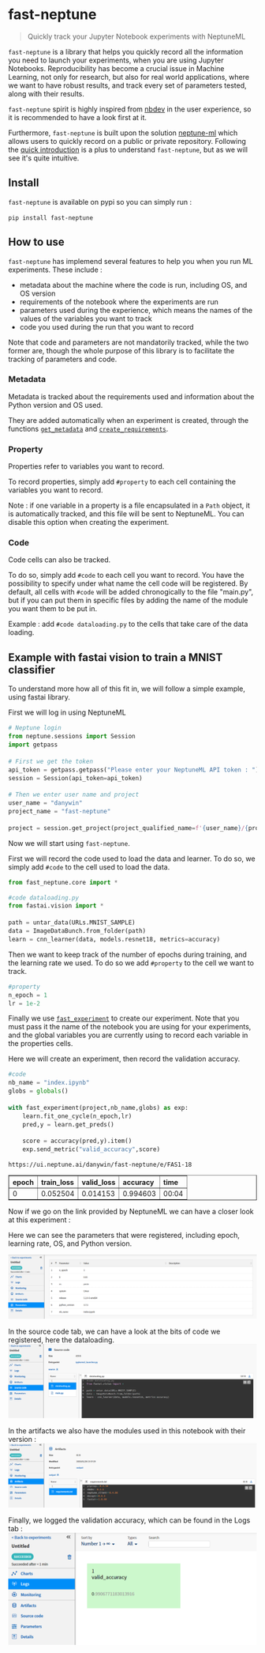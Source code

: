 # fast-neptune
> Quickly track your Jupyter Notebook experiments with NeptuneML


`fast-neptune` is a library that helps you quickly record all the information you need to launch your experiments, when you are using Jupyter Notebooks. Reproducibility has become a crucial issue in Machine Learning, not only for research, but also for real world applications, where we want to have robust results, and track every set of parameters tested, along with their results.

`fast-neptune` spirit is highly inspired from [nbdev](http://nbdev.fast.ai/) in the user experience, so it is recommended to have a look first at it.

Furthermore, `fast-neptune` is built upon the solution [neptune-ml](https://neptune.ai/) which allows users to quickly record on a public or private repository. Following the [quick introduction](https://docs.neptune.ai/python-api/introduction.html) is a plus to understand `fast-neptune`, but as we will see it's quite intuitive.

## Install

`fast-neptune` is available on pypi so you can simply run :

`pip install fast-neptune`

## How to use

`fast-neptune` has implemend several features to help you when you run ML experiments.
These include :
<ul>
    <li>metadata about the machine where the code is run, including OS, and OS version</li>
    <li>requirements of the notebook where the experiments are run</li>
    <li>parameters used during the experience, which means the names of the values of the variables you want to track</li>
    <li>code you used during the run that you want to record</li>
</ul>

Note that code and parameters are not mandatorily tracked, while the two former are, though the whole purpose of this library is to facilitate the tracking of parameters and code.

### Metadata 

Metadata is tracked about the requirements used and information about the Python version and OS used.

They are added automatically when an experiment is created, through the functions [`get_metadata`](/core#get_metadata) and [`create_requirements`](/core#create_requirements).

### Property

Properties refer to variables you want to record. 

To record properties, simply add `#property` to each cell containing the variables you want to record.

Note : if one variable in a property is a file encapsulated in a `Path` object, it is automatically tracked, and this file will be sent to NeptuneML. You can disable this option when creating the experiment.

### Code

Code cells can also be tracked.

To do so, simply add `#code` to each cell you want to record. You have the possibility to specify under what name the cell code will be registered. By default, all cells with `#code` will be added chronogically to the file "main.py", but if you can put them in specific files by adding the name of the module you want them to be put in.

Example : add `#code dataloading.py` to the cells that take care of the data loading.

## Example with fastai vision to train a MNIST classifier

To understand more how all of this fit in, we will follow a simple example, using fastai library.

First we will log in using NeptuneML

```python
# Neptune login
from neptune.sessions import Session
import getpass

# First we get the token
api_token = getpass.getpass("Please enter your NeptuneML API token : ")
session = Session(api_token=api_token)

# Then we enter user name and project
user_name = "danywin"
project_name = "fast-neptune"

project = session.get_project(project_qualified_name=f'{user_name}/{project_name}')
```

Now we will start using `fast-neptune`.

First we will record the code used to load the data and learner. To do so, we simply add `#code` to the cell used to load the data.

```python
from fast_neptune.core import *
```

```python
#code dataloading.py
from fastai.vision import *

path = untar_data(URLs.MNIST_SAMPLE)
data = ImageDataBunch.from_folder(path)
learn = cnn_learner(data, models.resnet18, metrics=accuracy)
```

Then we want to keep track of the number of epochs during training, and the learning rate we used. To do so we add `#property` to the cell we want to track.

```python
#property
n_epoch = 1
lr = 1e-2
```

Finally we use [`fast_experiment`](/core#fast_experiment) to create our experiment. Note that you must pass it the name of the notebook you are using for your experiments, and the global variables you are currently using to record each variable in the properties cells.

Here we will create an experiment, then record the validation accuracy.

```python
#code
nb_name = "index.ipynb"
globs = globals()

with fast_experiment(project,nb_name,globs) as exp:
    learn.fit_one_cycle(n_epoch,lr)
    pred,y = learn.get_preds()
    
    score = accuracy(pred,y).item()
    exp.send_metric("valid_accuracy",score)
```

    https://ui.neptune.ai/danywin/fast-neptune/e/FAS1-18
    


<table border="1" class="dataframe">
  <thead>
    <tr style="text-align: left;">
      <th>epoch</th>
      <th>train_loss</th>
      <th>valid_loss</th>
      <th>accuracy</th>
      <th>time</th>
    </tr>
  </thead>
  <tbody>
    <tr>
      <td>0</td>
      <td>0.052504</td>
      <td>0.014153</td>
      <td>0.994603</td>
      <td>00:04</td>
    </tr>
  </tbody>
</table>






Now if we go on the link provided by NeptuneML we can have a closer look at this experiment :

Here we can see the parameters that were registered, including epoch, learning rate, OS, and Python version.

<img src="imgs\parameters.PNG">

In the source code tab, we can have a look at the bits of code we registered, here the dataloading.
<img src="imgs\code.PNG">

In the artifacts we also have the modules used in this notebook with their version : 
<img src="imgs\requirements.PNG">

Finally, we logged the validation accuracy, which can be found in the Logs tab : 
<img src="imgs\valid_score.PNG">
